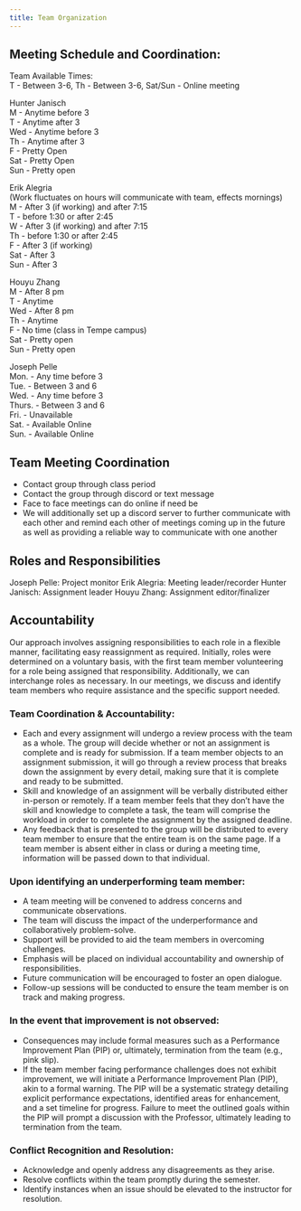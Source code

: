 ```yaml
---
title: Team Organization
---
```


## Meeting Schedule and Coordination:

Team Available Times:  
T - Between 3-6, Th - Between 3-6, Sat/Sun - Online meeting  

Hunter Janisch  
M - Anytime before 3  
T - Anytime after 3  
Wed - Anytime before 3  
Th - Anytime after 3  
F - Pretty Open  
Sat - Pretty Open  
Sun - Pretty open  

Erik Alegria  
(Work fluctuates on hours will communicate with team, effects mornings)  
M - After 3 (if working) and after 7:15  
T -  before 1:30 or after 2:45  
W - After 3 (if working) and after 7:15  
Th - before 1:30 or after 2:45  
F - After 3 (if working)  
Sat - After 3  
Sun - After 3  

Houyu Zhang  
M - After 8 pm  
T - Anytime  
Wed - After 8 pm  
Th - Anytime  
F - No time (class in Tempe campus)  
Sat - Pretty open  
Sun - Pretty open  

Joseph Pelle  
Mon. - Any time before 3  
Tue. - Between 3 and 6  
Wed. - Any time before 3  
Thurs. - Between 3 and 6  
Fri. - Unavailable  
Sat. - Available Online  
Sun. - Available Online  

## Team Meeting Coordination
* Contact group through class period 
* Contact the group through discord or text message
* Face to face meetings can do online if need be
* We will additionally set up a discord server to further communicate with each other and remind each other of meetings coming up in the future as well as providing a reliable way to communicate with one another

## Roles and Responsibilities
Joseph Pelle: Project monitor
Erik Alegria: Meeting leader/recorder
Hunter Janisch: Assignment leader
Houyu Zhang: Assignment editor/finalizer

## Accountability
Our approach involves assigning responsibilities to each role in a flexible manner, facilitating easy reassignment as required. Initially, roles were determined on a voluntary basis, with the first team member volunteering for a role being assigned that responsibility. Additionally, we can interchange roles as necessary. In our meetings, we discuss and identify team members who require assistance and the specific support needed.

### Team Coordination & Accountability:
* Each and every assignment will undergo a review process with the team as a whole. The group will decide whether or not an assignment is complete and is ready for submission. If a team member objects to an assignment submission, it will go through a review process that breaks down the assignment by every detail, making sure that it is complete and ready to be submitted.
* Skill and knowledge of an assignment will be verbally distributed either in-person or remotely. If a team member feels that they don’t have the skill and knowledge to complete a task, the team will comprise the workload in order to complete the assignment by the assigned deadline.
* Any feedback that is presented to the group will be distributed to every team member to ensure that the entire team is on the same page. If a team member is absent either in class or during a meeting time, information will be passed down to that individual. 

### Upon identifying an underperforming team member:
* A team meeting will be convened to address concerns and communicate observations.
* The team will discuss the impact of the underperformance and collaboratively problem-solve.
* Support will be provided to aid the team members in overcoming challenges.
* Emphasis will be placed on individual accountability and ownership of responsibilities.
* Future communication will be encouraged to foster an open dialogue.
* Follow-up sessions will be conducted to ensure the team member is on track and making progress.

### In the event that improvement is not observed:
* Consequences may include formal measures such as a Performance Improvement Plan (PIP) or, ultimately, termination from the team (e.g., pink slip).
* If the team member facing performance challenges does not exhibit improvement, we will initiate a Performance Improvement Plan (PIP), akin to a formal warning. The PIP will be a systematic strategy detailing explicit performance expectations, identified areas for enhancement, and a set timeline for progress. Failure to meet the outlined goals within the PIP will prompt a discussion with the Professor, ultimately leading to termination from the team.

### Conflict Recognition and Resolution:
* Acknowledge and openly address any disagreements as they arise.
* Resolve conflicts within the team promptly during the semester.
* Identify instances when an issue should be elevated to the instructor for resolution.
